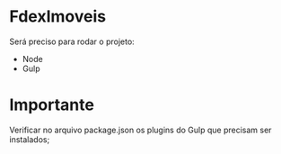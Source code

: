 # FdexImoveis 

Será preciso para rodar o projeto:

* Node
* Gulp

# Importante

Verificar no arquivo package.json os plugins do Gulp que precisam ser instalados;

